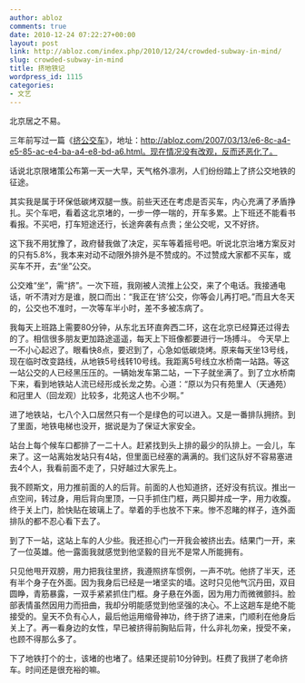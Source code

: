 ```yaml
---
author: abloz
comments: true
date: 2010-12-24 07:22:27+00:00
layout: post
link: http://abloz.com/index.php/2010/12/24/crowded-subway-in-mind/
slug: crowded-subway-in-mind
title: 挤地铁记
wordpress_id: 1115
categories:
- 文艺
---
```


北京居之不易。

三年前写过一篇《[挤公交车](http://abloz.com/2007/03/13/e6-8c-a4-e5-85-ac-e4-ba-a4-e8-bd-a6.html)》，地址：http://abloz.com/2007/03/13/e6-8c-a4-e5-85-ac-e4-ba-a4-e8-bd-a6.html。现在情况没有改观，反而还恶化了。

话说北京限堵策公布第一天一大早，天气格外凛冽，人们纷纷踏上了挤公交地铁的征途。

其实我是属于环保低碳烤双腿一族。前些天还在考虑是否买车，内心充满了矛盾挣扎。买个车吧，看着这北京堵的，一步一停一喘的，开车多累。上下班还不能看书看报。不买吧，打车短途还行，长途奔袭有点贵；坐公交呢，又不好挤。

这下我不用犹豫了，政府替我做了决定，买车等着摇号吧。听说北京治堵方案反对的只有5.8%，我本来对动不动限外排外是不赞成的。不过赞成大家都不买车，或买车不开，去“坐”公交。

公交难“坐”，需“挤”。一次下班，我刚被人流推上公交，来了个电话。我接通电话，听不清对方是谁，脱口而出：“我正在‘挤’公交，你等会儿再打吧。”而且大冬天的，公交也不准时，一次等车半小时，差不多被冻病了。

我每天上班路上需要80分钟，从东北五环直奔西二环，这在北京已经算还过得去的了。相信很多朋友更加路途遥遥，每天上下班像都要进行一场搏斗。
今天早上一不小心起迟了。眼看快8点，要迟到了，心急如低碳烧烤。原来每天坐13号线，现在临时改变路线，从地铁5号线转10号线。我距离5号线立水桥南一站路。等这一站公交的人已经黑压压的。一辆始发车第二站，一下子就坐满了。到了立水桥南下来，看到地铁站人流已经形成长龙之势。心道：“原以为只有苑里人（天通苑）和冠里人（回龙观）比较多，北苑这人也不少啊。”

进了地铁站，七八个入口居然只有一个是绿色的可以进入。又是一番排队拥挤。到了里面，地铁电梯也没开，据说是为了保证大家安全。

站台上每个候车口都排了一二十人。赶紧找到头上排的最少的队排上。一会儿，车来了。这一站离始发站只有4站，但里面已经塞的满满的。我们这队好不容易塞进去4个人，我看前面不走了，只好越过大家先上。

我不顾斯文，用力推前面的人的后背。前面的人也知道挤，还好没有抗议。推出一点空间，转过身，用后背向里顶，一只手抓住门框，两只脚并成一字，用力收腹。终于关上门，脸快贴在玻璃上了。举着的手也放不下来。惨不忍睹的样子，连外面排队的都不忍心看下去了。

到了下一站，这站上车的人少些。我还担心门一开我会被挤出去。结果门一开，来了一位英雄。他一露面我就感觉到他坚毅的目光不是常人所能拥有。

只见他甩开双膀，用力把我往里挤，我遵照挤车惯例，一声不吭。他挤了半天，还有半个身子在外面。因为我身后已经是一堵坚实的墙。这时只见他气沉丹田，双目圆睁，青筋暴露，一双手紧紧抓住门框。身子悬在外面，因为用力而微微颤抖。脸部表情虽然因用力而扭曲，我却分明能感觉到他坚强的决心。不上这趟车是绝不能接受的。皇天不负有心人，最后他运用缩骨神功，终于挤了进来，门顺利在他身后关上了。再一看身边的女性，早已被挤得前胸贴后背，什么非礼勿亲，授受不亲，也顾不得那么多了。

下了地铁打个的士，该堵的也堵了。结果还提前10分钟到。枉费了我拼了老命挤车。时间还是很充裕的嘛。
